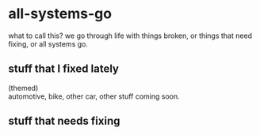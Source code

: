 # all-systems-go
what to call this? we go through life with things broken, or things that need fixing, or all systems go.

## stuff that I fixed lately
(themed)<br/>
automotive, bike, other car, other stuff coming soon.

## stuff that needs fixing
